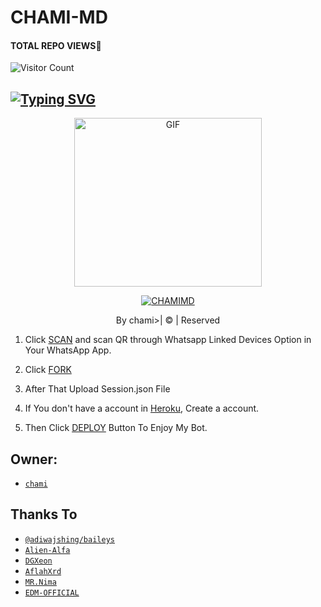 # CHAMI-MD
#### TOTAL REPO VIEWS📍

![Visitor Count](https://profile-counter.glitch.me/terror-boy/count.svg)

## [![Typing SVG](https://readme-typing-svg.herokuapp.com?font=Rockstar-ExtraBold&color=F33A6A&lines=WELCOME+TO+CHAMI+WA+BOT.;CREATED+BY+CHAMI;BEST+MULTIDEVICE+WA+BOT;THANKS+FOR+VISITING+MY+GIT)](https://git.io/typing-svg)

 </a>

</p>

<div align="center">

  <p align="center">

<img src="https://i.ibb.co/MS8z9QP/1089311470.jpg" alt="GIF" width="300" height="270"/>

</p>

  <p align="center">

<a href="#"><img title="CHAMIMD" src="https://img.shields.io/badge/chami-md-green?colorA=%23ff0000&colorB=%23017e40&style=for-the-badge"></a>

</p>

</div>

<p align="center">By chami>| © | Reserved  </br> 


1. Click [SCAN](https://replit.com/@VIHANGA-YTYT/Vihanga-MD-QR3?v=1) and scan QR through Whatsapp Linked Devices Option in Your WhatsApp App.

2. Click [FORK](https://github.com/vihangayt0/VihangaBot-MD/fork)

2. After That Upload Session.json File

3. If You don't have a account in [Heroku](https://signup.heroku.com/), Create a account.

5. Then Click [DEPLOY](https://heroku.com/deploy) Button To Enjoy My Bot.


## Owner:
* [`chami`](https://github.com/chamindul)

## Thanks To
* [`@adiwajshing/baileys`](https://github.com/adiwajshing/baileys)
* [`Alien-Alfa`](https://github.com/Alien-Alfa)
* [`DGXeon`](https://github.com/DGXeon)
* [`AflahXrd`](https://github.com/nexusNw)
* [`MR.Nima`](https://github.com/DarkMakerofc)
* [`EDM-OFFICIAL`](https://github.com/edm-official)
